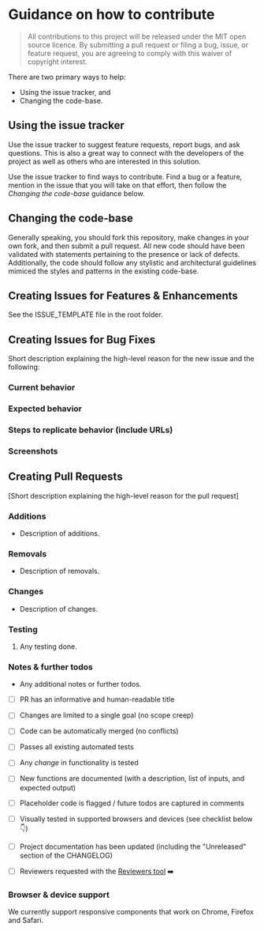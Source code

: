 # Guidance on how to contribute

> All contributions to this project will be released under the MIT open source licence.
> By submitting a pull request or filing a bug, issue, or
> feature request, you are agreeing to comply with this waiver of copyright interest.

There are two primary ways to help:

- Using the issue tracker, and
- Changing the code-base.

## Using the issue tracker

Use the issue tracker to suggest feature requests, report bugs, and ask questions.
This is also a great way to connect with the developers of the project as well
as others who are interested in this solution.

Use the issue tracker to find ways to contribute. Find a bug or a feature, mention in
the issue that you will take on that effort, then follow the _Changing the code-base_
guidance below.

## Changing the code-base

Generally speaking, you should fork this repository, make changes in your
own fork, and then submit a pull request. All new code should have
been validated with statements pertaining to the presence or lack of defects.
Additionally, the code should follow any stylistic and architectural guidelines mimiced the styles
and patterns in the existing code-base.

## Creating Issues for Features & Enhancements
See the ISSUE_TEMPLATE file in the root folder.

## Creating Issues for Bug Fixes
Short description explaining the high-level reason for the new issue and the following:
### Current behavior
### Expected behavior
### Steps to replicate behavior (include URLs)
### Screenshots


## Creating Pull Requests
[Short description explaining the high-level reason for the pull request]

### Additions
- Description of additions.
### Removals
- Description of removals.
### Changes
- Description of changes.
### Testing
1. Any testing done.
### Notes & further todos
- Any additional notes or further todos.

- [ ] PR has an informative and human-readable title
- [ ] Changes are limited to a single goal (no scope creep)
- [ ] Code can be automatically merged (no conflicts)
- [ ] Passes all existing automated tests
- [ ] Any _change_ in functionality is tested
- [ ] New functions are documented (with a description, list of inputs, and expected output)
- [ ] Placeholder code is flagged / future todos are captured in comments
- [ ] Visually tested in supported browsers and devices (see checklist below :point_down:)
- [ ] Project documentation has been updated (including the "Unreleased" section of the CHANGELOG)
- [ ] Reviewers requested with the [Reviewers tool](https://help.github.com/articles/requesting-a-pull-request-review/) :arrow_right:


### Browser & device support

We currently support responsive components that work on Chrome, Firefox and Safari.
